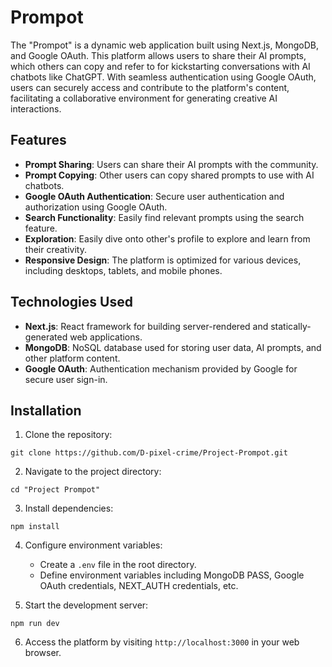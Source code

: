 # Prompot

The "Prompot" is a dynamic web application built using Next.js, MongoDB, and Google OAuth. This platform allows users to share their AI prompts, which others can copy and refer to for kickstarting conversations with AI chatbots like ChatGPT. With seamless authentication using Google OAuth, users can securely access and contribute to the platform's content, facilitating a collaborative environment for generating creative AI interactions.

## Features

- **Prompt Sharing**: Users can share their AI prompts with the community.
- **Prompt Copying**: Other users can copy shared prompts to use with AI chatbots.
- **Google OAuth Authentication**: Secure user authentication and authorization using Google OAuth.
- **Search Functionality**: Easily find relevant prompts using the search feature.
- **Exploration**: Easily dive onto other's profile to explore and learn from their creativity.
- **Responsive Design**: The platform is optimized for various devices, including desktops, tablets, and mobile phones.

## Technologies Used

- **Next.js**: React framework for building server-rendered and statically-generated web applications.
- **MongoDB**: NoSQL database used for storing user data, AI prompts, and other platform content.
- **Google OAuth**: Authentication mechanism provided by Google for secure user sign-in.
  
## Installation

1. Clone the repository:

```
git clone https://github.com/D-pixel-crime/Project-Prompot.git
```

2. Navigate to the project directory:

```
cd "Project Prompot"
```

3. Install dependencies:

```
npm install
```

4. Configure environment variables:

   - Create a `.env` file in the root directory.
   - Define environment variables including MongoDB PASS, Google OAuth credentials, NEXT_AUTH credentials, etc.

5. Start the development server:

```
npm run dev
```

6. Access the platform by visiting `http://localhost:3000` in your web browser.
